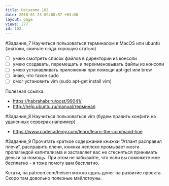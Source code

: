 ```yaml
---
title: Heisenme 102
date: 2018-01-23 09:08:07 +03:00
layout: page
views: 277
id: 102
---
```


#Задание_7 Научиться пользоваться терминалом в МасОS или ubuntu (знатоки, скиньте сюда хорошую статью)
- [ ]  умею смотреть список файлов в директории из консоли
- [ ]  умею создавать, перемещать и переименовывать файлы из консоли
- [ ]  умею устанавливать приложения при помощи apt-get или brew
- [ ]  знаю, что такое sudo
- [ ]  смог установить vim (sudo apt-get install vim)

Полезная ссылка:
- https://habrahabr.ru/post/99041/
- http://help.ubuntu.ru/manual/терминал 

#Задание_8 Научиться пользоваться vim (будем править конфиги на удаленных серверах например)
- https://www.codecademy.com/learn/learn-the-command-line

#Задание_9 Прочитать краткое содержание книжки “Атлант расправил плечи“, расправить плечи, книжка неплохо промывает мозги пропагандой капитализма и заставляет вас не стесняться принимать деньги за помощь. При этом не забывайте, что если вы поможете мне бесплатно - я тоже помогу вам бесплатно.

Кстати, на patreon.com/heisen можно сдать денег на развитие проекта. Скоро там довольно полезные майлстоуны.


